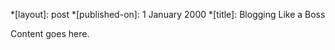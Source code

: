 *[layout]: post
*[published-on]: 1 January 2000
*[title]: Blogging Like a Boss
                
Content goes here.
